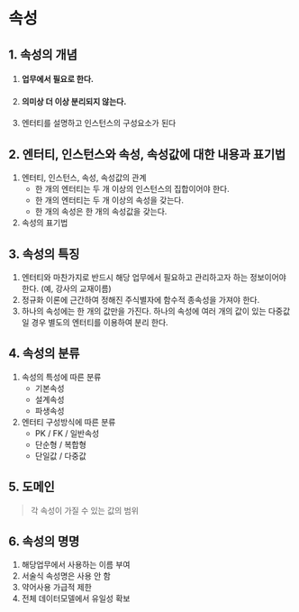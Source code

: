 # 속성

## 1. 속성의 개념

1. #### 업무에서 필요로 한다.

2. #### 의미상 더 이상 분리되지 않는다.

3. 엔터티를 설명하고 인스턴스의 구성요소가 된다

## 2. 엔터티, 인스턴스와 속성, 속성값에 대한 내용과 표기법

1. 엔터티, 인스턴스, 속성, 속성값의 관계
   - 한 개의 엔터티는 두 개 이상의 인스턴스의 집합이어야 한다.
   - 한 개의 엔터티는 두 개 이상의 속성을 갖는다.
   - 한 개의 속성은 한 개의 속성값을 갖는다.
2. 속성의 표기법

## 3. 속성의 특징

1. 엔터티와 마찬가지로 반드시 해당 업무에서 필요하고 관리하고자 하는 정보이어야 한다. (예, 강사의 교재이름)
2. 정규화 이론에 근간하여 정해진 주식별자에 함수적 종속성을 가져야 한다.
3. 하나의 속성에는 한 개의 값만을 가진다. 하나의 속성에 여러 개의 값이 있는 다중값일 경우 별도의 엔터티를 이용하여 분리 한다.

## 4. 속성의 분류

1. 속성의 특성에 따른 분류
   - 기본속성
   - 설계속성
   - 파생속성
2. 엔터티 구성방식에 따른 분류
   - PK / FK / 일반속성
   - 단순형 / 복합형
   - 단일값 / 다중값

## 5. 도메인

> 각 속성이 가질 수 있는 값의 범위

## 6. 속성의 명명

1. 해당업무에서 사용하는 이름 부여
2. 서술식 속성명은 사용 안 함
3. 약어사용 가급적 제한
4. 전체 데이터모델에서 유일성 확보

